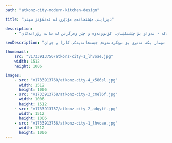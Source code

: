 ```yaml
---
path: "atkonz-city-modern-kitchen-design"

title: "دیزاینی چێشتخانەی مۆدێرن لە ئەتکۆنز سیتی"

description:
    - "چێشتخانەیەکی جوان و کارامان دیزاین کرد بۆ ماڵێک لە ئەتکۆنز سیتی، بە وردی گونجێنرا لەگەڵ شێوازی ژیان و پێداویستییە تایبەتەکانی خاوەن ماڵەکە. دیزاینەکە هاوسەنگی لە نێوان شێوە و کارکردن دروست کرد، چارەسەری کۆگاکردنی مۆدێرنی لەگەڵ پلانێکی ئاسان تێکەڵ کرد کە کارە ڕۆژانەکانی کردە بێ هەوڵ. هەموو وردەکارییەک، لە تەواوکارییە ناسکەکانەوە بۆ ڕووناکی بیرلێکراوە، هەڵبژێردرا بۆ دروستکردنی شوێنێک کە هەم کردەیی و هەم پێشوازیکەر بێت. بە زۆرترین بەکارهێنانی شوێنی بەردەست و دڵنیاکردنی ڕەوتی ئاسان، چێشتخانەکە بووە دڵی ماڵەکە - تەواو بۆ چێشتلێنان، کۆبوونەوە و چێژ وەرگرتن لە ساتە ڕۆژانەکان."

seoDescription: "ئەزموونی دیزاینی چێشتخانەی مۆدێرنمان لە ئەتکۆنز سیتی ببینە کە چارەسەری کۆگاکردنی تایبەت، پلانی ئاسان و تەواوکاری باشی تێدایە. شوێنەکەت بگۆڕە لەگەڵ دیزاینەرە شارەزاکانی چێشتخانەمان. ڕاوێژکاری بێبەرامبەر تۆمار بکە ئەمڕۆ بۆ نوێکردنەوەی چێشتخانەیەکی کارا و جوان."

thumbnail:
    src: "v1733913756/atkonz-city-1_lhvoae.jpg"
    width: 1512
    height: 1006

images:
    - src: "v1733913760/atkonz-city-4_x586sl.jpg"
      width: 1512
      height: 1006
    - src: "v1733913758/atkonz-city-3_cmel6f.jpg"
      width: 1006
      height: 1512
    - src: "v1733913757/atkonz-city-2_adqytf.jpg"
      width: 1512
      height: 1006
    - src: "v1733913756/atkonz-city-1_lhvoae.jpg"
      width: 1512
      height: 1006
---
```


